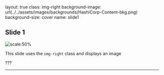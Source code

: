 layout: true
class: img-right
background-image: url(../../assets/images/backgrounds/HashiCorp-Content-bkg.png)
background-size: cover
name: slide1

## Slide 1

![scale:50%](./assets/logos/logo_terraform.png)

This slide uses the `img-right` class and displays an image

???

---
